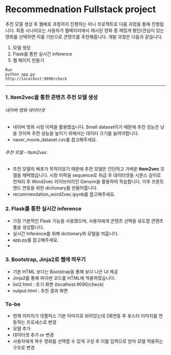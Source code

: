 # Recommednation Fullstack project
추천 모델 생성 후 웹배포 과정까지 진행하는 미니 프로젝트로 다음 과정을 통해 진행됩니다. 최종 시나리오는 사용자가 웹페이지에서 제시된 영화 중 재밌게 봤던/관심이 있는 영화를 선택하면 이를 기반으로 콘텐츠를 추천해줍니다. 개발 과정은 다음과 같습니다.
1) 모델 생성
2) Flask를 통한 실시간 inference
3) 웹 페이지 만들기

```
Run
python app.py
http://localhost:9090/check 
```
* * *

### 1. Item2vec을 통한 콘텐츠 추천 모델 생성
###### 네이버 영화 데이터셋
* 네이버 영화 시청 이력을 활용했습니다. Small dataset이기 때문에 추천 성능은 낮을 것이며 추천 성능을 높이기 위해서는 데이터 크기를 늘려야합니다.
* naver_movie_dataset.csv를 참고해주세요.
###### 추천 모델 - Item2vec 
* 추천 모델의 배포가 목적이었기 때문에 추천 모델은 간단하고 가벼운 **Item2vec** 모델을 채택했습니다. 시청 이력을 sequence로 취급 후 데이터셋을 시퀀스 길이로 전처리 후 Word2vec 라이브러리인 Gensim을 활용하여 학습합니다. 이후 프론트앤드 연동을 위한 dictionary를 만들어줍니다.
* recommendation_word2vec.ipynb를 참고해주세요.

### 2. Flask를 통한 실시간 inference
* 가장 기본적인 Flask 기능을 사용했으며, 사용자에게 콘텐츠 선택을 유도할 콘텐츠 풀을 생성합니다.
* 실시간 Inference를 위해 dictionary와 모델을 띄웁니다.
* app.py를 참고해주세요.
* 
### 3. Bootstrap, Jinja2로 웹에 띄우기
* 기본 HTML 보다는 Bootstrap을 통해 보다 나은 UI 제공
* Jinja2를 통해 파이썬 코드를 HTML에 적용하였습니다.
* list2.html : 초기 화면 (localhost:9090/check)
* output.html : 추천 결과 화면

### To-be
* 현재 이미지가 넷플릭스 기본 이미지로 되어있는데 DB연동 후 포스터 이미지를 연동하는 프로세스로 변경
* 모델 추가
* 데이터셋 추가 or 변경
* 사용자에게 복수 영화를 선택할 수 있게 구성 후 이를 입력으로 받아 모델 적용하는 구조로 변경
